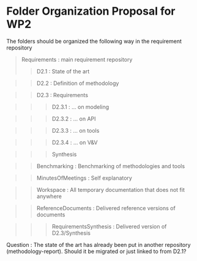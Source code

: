 # Folder Organization Proposal for WP2

The folders should be organized the following way in the requirement repository

> Requirements : main requirement repository
>> D2.1 : State of the art 

>> D2.2 : Definition of methodology

>> D2.3 : Requirements

>>> D2.3.1 : ... on modeling

>>> D2.3.2 : ... on API

>>> D2.3.3 : ... on tools

>>> D2.3.4 : ... on V&V

>>> Synthesis 

>> Benchmarking : Benchmarking of methodologies and tools

>> MinutesOfMeetings : Self explanatory

>> Workspace : All temporary documentation that does not fit anywhere

>> ReferenceDocuments : Delivered reference versions of documents

>>> RequirementsSynthesis : Delivered version of D2.3/Synthesis



Question : The state of the art has already been put in another repository (methodology-report). Should it be migrated
or just linked to from D2.1?
